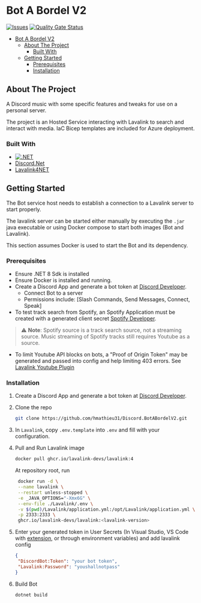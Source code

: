 # Bot A Bordel V2

[![Issues][issues-shield]][issues-url]
[![Quality Gate Status][quality-badge]][quality-url]

- [Bot A Bordel V2](#bot-a-bordel-v2)
  - [About The Project](#about-the-project)
    - [Built With](#built-with)
  - [Getting Started](#getting-started)
    - [Prerequisites](#prerequisites)
    - [Installation](#installation)

<!-- ABOUT THE PROJECT -->

## About The Project

A Discord music with some specific features and tweaks for use on a personal server.

The project is an Hosted Service interacting with Lavalink to search and interact with media. IaC Bicep templates are included for Azure deployment.

### Built With

- [![.NET][.NET]][dotnet-url]
- [Discord.Net][discord-net-url]
- [Lavalink4NET][lavalink4net-url]

<!-- GETTING STARTED -->

## Getting Started

The Bot service host needs to establish a connection to a Lavalink server to start properly.

The lavalink server can be started either manually by executing the `.jar` java executable or using Docker compose to start both images (Bot and Lavalink).

This section assumes Docker is used to start the Bot and its dependency.

### Prerequisites

- Ensure .NET 8 Sdk is installed
- Ensure Docker is installed and running.
- Create a Discord App and generate a bot token at [Discord Developer](https://discord.com/developers/applications).
  - Connect Bot to a server
  - Permissions include: [Slash Commands, Send Messages, Connect, Speak]
- To test track search from Spotify, an Spotify Application must be created with a generated client secret [Spotify Developer](https://developer.spotify.com/dashboard).

> ⚠️ **Note**: Spotify source is a track search source, not a streaming source. Music streaming of Spotify tracks still requires Youtube as a source.

- To limit Youtube API blocks on bots, a "Proof of Origin Token" may be generated and passed into config and help limiting 403 errors. See [Lavalink Youtube Plugin](https://github.com/lavalink-devs/youtube-source?tab=readme-ov-file#using-a-potoken)

### Installation

1. Create a Discord App and generate a bot token at [Discord Developer](https://discord.com/developers/applications).
2. Clone the repo

   ```sh
   git clone https://github.com/hmathieu31/Discord.BotABordelV2.git
   ```

3. In `Lavalink`, copy `.env.template` into `.env` and fill with your configuration.
4. Pull and Run Lavalink image

   ```sh
   docker pull ghcr.io/lavalink-devs/lavalink:4
   ```

   At repository root, run
  
   ```sh
    docker run -d \
    --name lavalink \
    --restart unless-stopped \
    -e _JAVA_OPTIONS="-Xmx6G" \
    --env-file ./Lavalink/.env \
    -v $(pwd)/Lavalink/application.yml:/opt/Lavalink/application.yml \
    -p 2333:2333 \
    ghcr.io/lavalink-devs/lavalink:<lavalink-version>
   ```

5. Enter your generated token in User Secrets (In Visual Studio, VS Code with [extension](https://marketplace.visualstudio.com/items?itemName=adrianwilczynski.user-secrets), or through environment variables) and add lavalink config

   ```json
   {
    "DiscordBot:Token": "your bot token",
    "Lavalink:Password": "youshallnotpass"
   }
   ```

6. Build Bot

   ```sh
   dotnet build
   ```

<!-- MARKDOWN LINKS & IMAGES -->
<!-- https://www.markdownguide.org/basic-syntax/#reference-style-links -->

[issues-shield]: https://img.shields.io/github/issues/hmathieu31/Discord.BotABordelV2.svg
[issues-url]: https://github.com/hmathieu31/Discord.BotABordelV2/issues
[.NET]: https://img.shields.io/badge/.NET-5C2D91?style=for-the-badge&logo=.net&logoColor=white
[dotnet-url]: https://dotnet.microsoft.com/en-us/
[discord-net-url]: https://discordnet.dev/
[lavalink4net-url]: https://github.com/angelobreuer/Lavalink4NET
[quality-badge]: https://sonarcloud.io/api/project_badges/measure?project=hmathieu-insat_Discord.BotABordelV2&metric=alert_status
[quality-url]: https://sonarcloud.io/summary/new_code?id=hmathieu-insat_Discord.BotABordelV2
